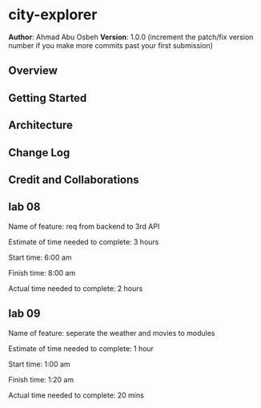 # city-explorer

**Author**: Ahmad Abu Osbeh
**Version**: 1.0.0 (increment the patch/fix version number if you make more commits past your first submission)

## Overview
<!-- Provide a high level overview of what this application is and why you are building it, beyond the fact that it's an assignment for this class. (i.e. What's your problem domain?) -->

## Getting Started
<!-- What are the steps that a user must take in order to build this app on their own machine and get it running? -->

## Architecture
<!-- Provide a detailed description of the application design. What technologies (languages, libraries, etc) you're using, and any other relevant design information. -->

## Change Log
<!-- Use this area to document the iterative changes made to your application as each feature is successfully implemented. Use time stamps. Here's an example:

01-01-2001 4:59pm - Application now has a fully-functional express server, with a GET route for the location resource. -->

## Credit and Collaborations
<!-- Give credit (and a link) to other people or resources that helped you build this application. -->

## lab 08

Name of feature: req from backend to 3rd API 

Estimate of time needed to complete: 3 hours

Start time: 6:00 am

Finish time: 8:00 am

Actual time needed to complete: 2 hours

## lab 09

Name of feature: seperate the weather and movies to modules

Estimate of time needed to complete: 1 hour

Start time: 1:00 am

Finish time: 1:20 am

Actual time needed to complete: 20 mins